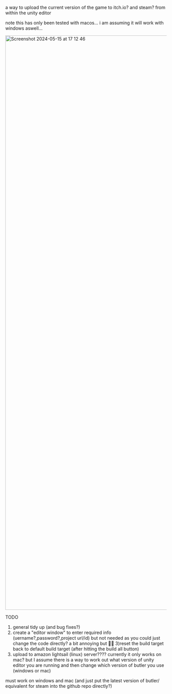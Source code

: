 a way to upload the current version of the game to itch.io? and steam?  from within the unity editor


note this has only been tested with macos... i am assuming it will work with windows aswell...

<img width="1792" alt="Screenshot 2024-05-15 at 17 12 46" src="https://github.com/MonkeyWearingAFezWithAMop/UnityBuild-Upload/assets/3749986/9e86f628-3d97-4aa3-80dd-b3da1022987d">


TODO 
1) general tidy up (and bug fixes?)
2) create a "editor window" to enter required info (uername?,password?,project url/id) but not needed as you could just change the code directly? a bit annoying but 🤷‍♀️ 
3)reset the build target back to default build target (after hitting the build all button)
4) upload to amazon lightsail (linux) server????
currently it only works on mac? but I assume there is a way to work out what version of unity editor you are running and then change which version of butler you use (windows or mac)

must work on windows and mac (and just put the latest version of butler/ equivalent for steam into the github repo directly?)
